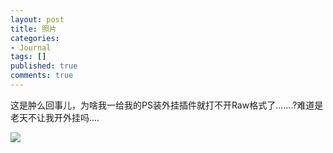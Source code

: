```yaml
---
layout: post
title: 照片
categories:
- Journal
tags: []
published: true
comments: true
---
```

<p><p><p>这是肿么回事儿，为啥我一给我的PS装外挂插件就打不开Raw格式了.......?难道是老天不让我开外挂吗....</p></p>
    <p><img src="http://m1.img.libdd.com/farm3/93/76052584B18AF21411DA0F4AF62B9F5D_407_138.JPEG" /></p></p>
